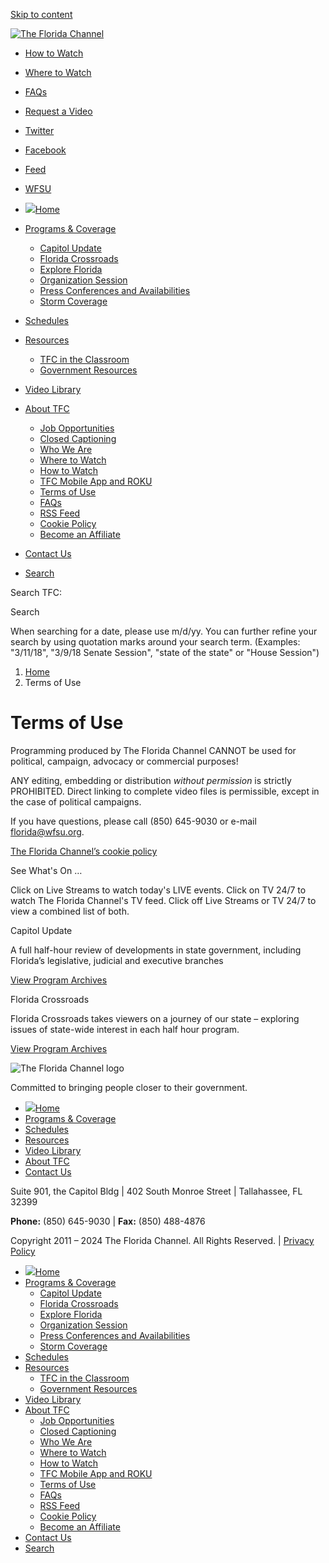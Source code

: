 [Skip to content](#main) 

[![The Florida Channel](https://thefloridachannel.org/wp-content/uploads/logo-primary-1.png)](https://thefloridachannel.org/)

* [How to Watch](https://thefloridachannel.org/about-tfc/how-to-watch/)
* [Where to Watch](https://thefloridachannel.org/about-tfc/where-to-watch/)
* [FAQs](https://thefloridachannel.org/site-tips-system-requirements-and-frequently-asked-questions/)

* [Request a Video](https://thefloridachannel.org/request/)
* [Twitter](https://twitter.com/floridachannel)
* [Facebook](https://www.facebook.com/pages/The-Florida-Channel/1545197309065188)
* [Feed](https://thefloridachannel.org/videos/feed/)
* [WFSU](http://wfsu.org/)

* [![](https://thefloridachannel.org/wp-content/uploads/logo-primary-1.png)Home](https://thefloridachannel.org/)
* [Programs & Coverage](https://thefloridachannel.org/programs-coverage/)
    * [Capitol Update](https://thefloridachannel.org/programs/capitol-update/)
    * [Florida Crossroads](https://thefloridachannel.org/programs/florida-crossroads/)
    * [Explore Florida](https://thefloridachannel.org/programs/explore-florida/)
    * [Organization Session](https://thefloridachannel.org/programs/organization-session/)
    * [Press Conferences and Availabilities](https://thefloridachannel.org/programs/press-conferences-and-availabilities/)
    * [Storm Coverage](https://thefloridachannel.org/programs/storm-coverage/)
* [Schedules](https://thefloridachannel.org/schedules/)
* [Resources](https://thefloridachannel.org/resources/)
    * [TFC in the Classroom](https://thefloridachannel.org/resources/tfc-in-the-classroom/)
    * [Government Resources](https://thefloridachannel.org/resources/government-resources/)
* [Video Library](https://thefloridachannel.org/videos/)
* [About TFC](https://thefloridachannel.org/about-tfc/)
    * [Job Opportunities](https://thefloridachannel.org/job-opportunities/)
    * [Closed Captioning](https://thefloridachannel.org/closed-captioning/)
    * [Who We Are](https://thefloridachannel.org/about-tfc/who-we-are/)
    * [Where to Watch](https://thefloridachannel.org/about-tfc/where-to-watch/)
    * [How to Watch](https://thefloridachannel.org/about-tfc/how-to-watch/)
    * [TFC Mobile App and ROKU](https://thefloridachannel.org/tfc-mobile-app-and-roku/)
    * [Terms of Use](https://thefloridachannel.org/termsofuse/)
    * [FAQs](https://thefloridachannel.org/site-tips-system-requirements-and-frequently-asked-questions/)
    * [RSS Feed](https://thefloridachannel.org/rss-feed/)
    * [Cookie Policy](https://thefloridachannel.org/about-tfc/cookie-policy/)
    * [Become an Affiliate](https://thefloridachannel.org/about-tfc/become-an-affiliate/)
* [Contact Us](https://thefloridachannel.org/contact-us/)
* [Search](#)

Search TFC:

Search

When searching for a date, please use m/d/yy. You can further refine your search by using quotation marks around your search term. (Examples: "3/11/18", "3/9/18 Senate Session", "state of the state" or "House Session")

1. [Home](https://thefloridachannel.org/)
2. Terms of Use

Terms of Use
============

Programming produced by The Florida Channel CANNOT be used for political, campaign, advocacy or commercial purposes!

ANY editing, embedding or distribution _without permission_ is strictly PROHIBITED. Direct linking to complete video files is permissible, except in the case of political campaigns.

If you have questions, please call (850) 645-9030 or e-mail [florida@wfsu.org](mailto:florida@wfsu.org).

[The Florida Channel’s cookie policy](https://thefloridachannel.org/about-tfc/cookie-policy/)

See What's On …

Click on Live Streams to watch today's LIVE events. Click on TV 24/7 to watch The Florida Channel's TV feed. Click off Live Streams or TV 24/7 to view a combined list of both.

Capitol Update

A full half-hour review of developments in state government, including Florida’s legislative, judicial and executive branches

[View Program Archives](https://thefloridachannel.org/programs/capitol-update/)

Florida Crossroads

Florida Crossroads takes viewers on a journey of our state – exploring issues of state-wide interest in each half hour program.

[View Program Archives](https://thefloridachannel.org/programs/florida-crossroads/)

![The Florida Channel logo](https://thefloridachannel.org/wp-content/themes/tfc-2020/assets/images/logo-footer.png)

Committed to bringing people closer to their government.

* [![](https://thefloridachannel.org/wp-content/uploads/logo-primary-1.png)Home](https://thefloridachannel.org/)
* [Programs & Coverage](https://thefloridachannel.org/programs-coverage/)
* [Schedules](https://thefloridachannel.org/schedules/)
* [Resources](https://thefloridachannel.org/resources/)
* [Video Library](https://thefloridachannel.org/videos/)
* [About TFC](https://thefloridachannel.org/about-tfc/)
* [Contact Us](https://thefloridachannel.org/contact-us/)

Suite 901, the Capitol Bldg | 402 South Monroe Street | Tallahassee, FL 32399

**Phone:** (850) 645-9030 | **Fax:** (850) 488-4876

Copyright 2011 – 2024 The Florida Channel. All Rights Reserved. | [Privacy Policy](https://thefloridachannel.org/privacy-policy/ "Privacy Policy")

* [![](https://thefloridachannel.org/wp-content/uploads/logo-primary-1.png)Home](https://thefloridachannel.org/)
* [Programs & Coverage](https://thefloridachannel.org/programs-coverage/)
    * [Capitol Update](https://thefloridachannel.org/programs/capitol-update/)
    * [Florida Crossroads](https://thefloridachannel.org/programs/florida-crossroads/)
    * [Explore Florida](https://thefloridachannel.org/programs/explore-florida/)
    * [Organization Session](https://thefloridachannel.org/programs/organization-session/)
    * [Press Conferences and Availabilities](https://thefloridachannel.org/programs/press-conferences-and-availabilities/)
    * [Storm Coverage](https://thefloridachannel.org/programs/storm-coverage/)
* [Schedules](https://thefloridachannel.org/schedules/)
* [Resources](https://thefloridachannel.org/resources/)
    * [TFC in the Classroom](https://thefloridachannel.org/resources/tfc-in-the-classroom/)
    * [Government Resources](https://thefloridachannel.org/resources/government-resources/)
* [Video Library](https://thefloridachannel.org/videos/)
* [About TFC](https://thefloridachannel.org/about-tfc/)
    * [Job Opportunities](https://thefloridachannel.org/job-opportunities/)
    * [Closed Captioning](https://thefloridachannel.org/closed-captioning/)
    * [Who We Are](https://thefloridachannel.org/about-tfc/who-we-are/)
    * [Where to Watch](https://thefloridachannel.org/about-tfc/where-to-watch/)
    * [How to Watch](https://thefloridachannel.org/about-tfc/how-to-watch/)
    * [TFC Mobile App and ROKU](https://thefloridachannel.org/tfc-mobile-app-and-roku/)
    * [Terms of Use](https://thefloridachannel.org/termsofuse/)
    * [FAQs](https://thefloridachannel.org/site-tips-system-requirements-and-frequently-asked-questions/)
    * [RSS Feed](https://thefloridachannel.org/rss-feed/)
    * [Cookie Policy](https://thefloridachannel.org/about-tfc/cookie-policy/)
    * [Become an Affiliate](https://thefloridachannel.org/about-tfc/become-an-affiliate/)
* [Contact Us](https://thefloridachannel.org/contact-us/)
* [Search](#)